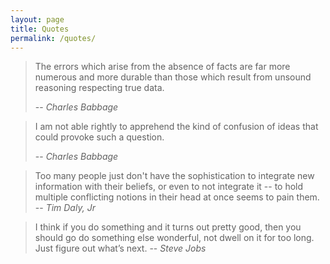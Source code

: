 ```yaml
---
layout: page
title: Quotes
permalink: /quotes/
---
```


> The errors which arise from the absence of facts are far more numerous and more durable than those which result from unsound reasoning respecting true data. 
>
> -- <cite>Charles Babbage</cite>

> I am not able rightly to apprehend the kind of confusion of ideas that could provoke such a question.
>
> -- <cite>Charles Babbage</cite>

> Too many people just don't have the sophistication to integrate new information with their beliefs, or even to not integrate it -- to hold multiple conflicting notions in their head at once seems to pain them.
> -- <cite>Tim Daly, Jr</cite>

> I think if you do something and it turns out pretty good, then you should go do something else wonderful, not dwell on it for too long. Just figure out what’s next.
> -- <cite>Steve Jobs</cite>
